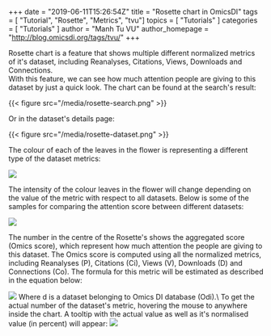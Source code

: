 +++
date = "2019-06-11T15:26:54Z"
title = "Rosette chart in OmicsDI"
tags        = [ "Tutorial", "Rosette", "Metrics", "tvu"]
topics      = [ "Tutorials" ]
categories  = [ "Tutorials" ]
author = "Manh Tu VU"
author_homepage =  "http://blog.omicsdi.org/tags/tvu/"
+++

Rosette chart is a feature that shows multiple different normalized metrics of it's dataset, including Reanalyses, Citations, Views, Downloads and Connections.\
With this feature, we can see how much attention people are giving to this dataset by just a quick look. The chart can be found at the search's result:

{{< figure src="/media/rosette-search.png" >}}

Or in the dataset's details page:

{{< figure src="/media/rosette-dataset.png" >}}

The colour of each of the leaves in the flower is representing a different type of the dataset metrics:

<img src="/media/rosette-describe.png">

The intensity of the colour leaves in the flower will change depending on the value of the metric with respect to all datasets. Below is some of the samples for comparing the attention score between different datasets:

<img src="/media/rosette-samples.png">

The number in the centre of the Rosette's shows the aggregated score (Omics score), which represent how much attention the people are giving to this dataset. The Omics score is computed using all the normalized metrics, including 
Reanalyses (P), Citations (Ci), Views (V), Downloads (D) and Connections (Co). The formula for this metric will be estimated as described in the equation below:

<img src="/media/omics-score.png">
Where d is a dataset belonging to Omics DI database (Odi).\
To get the actual number of the dataset's metric, hovering the mouse to anywhere inside the chart. A tooltip with the actual value as well as it's normalised value (in percent) will appear:

<img src="/media/rosette.png">